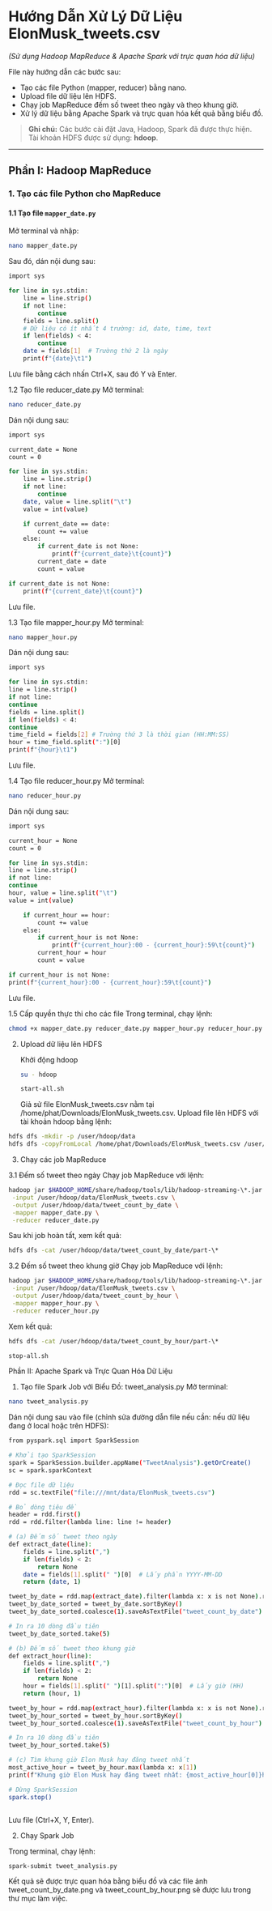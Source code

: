 # Hướng Dẫn Xử Lý Dữ Liệu ElonMusk_tweets.csv

_(Sử dụng Hadoop MapReduce & Apache Spark với trực quan hóa dữ liệu)_

File này hướng dẫn các bước sau:

- Tạo các file Python (mapper, reducer) bằng nano.
- Upload file dữ liệu lên HDFS.
- Chạy job MapReduce đếm số tweet theo ngày và theo khung giờ.
- Xử lý dữ liệu bằng Apache Spark và trực quan hóa kết quả bằng biểu đồ.

> **Ghi chú:** Các bước cài đặt Java, Hadoop, Spark đã được thực hiện.  
> Tài khoản HDFS được sử dụng: **hdoop**.

---

## Phần I: Hadoop MapReduce

### 1. Tạo các file Python cho MapReduce

#### 1.1 Tạo file `mapper_date.py`

Mở terminal và nhập:

```bash
nano mapper_date.py
```

Sau đó, dán nội dung sau:

```bash
import sys

for line in sys.stdin:
    line = line.strip()
    if not line:
        continue
    fields = line.split()
    # Dữ liệu có ít nhất 4 trường: id, date, time, text
    if len(fields) < 4:
        continue
    date = fields[1]  # Trường thứ 2 là ngày
    print(f"{date}\t1")
```

Lưu file bằng cách nhấn Ctrl+X, sau đó Y và Enter.

1.2 Tạo file reducer_date.py
Mở terminal:

```bash
nano reducer_date.py
```

Dán nội dung sau:

```bash
import sys

current_date = None
count = 0

for line in sys.stdin:
    line = line.strip()
    if not line:
        continue
    date, value = line.split("\t")
    value = int(value)

    if current_date == date:
        count += value
    else:
        if current_date is not None:
            print(f"{current_date}\t{count}")
        current_date = date
        count = value

if current_date is not None:
    print(f"{current_date}\t{count}")
```

Lưu file.

1.3 Tạo file mapper_hour.py
Mở terminal:

```bash
nano mapper_hour.py
```

Dán nội dung sau:

```bash
import sys

for line in sys.stdin:
line = line.strip()
if not line:
continue
fields = line.split()
if len(fields) < 4:
continue
time_field = fields[2] # Trường thứ 3 là thời gian (HH:MM:SS)
hour = time_field.split(":")[0]
print(f"{hour}\t1")
```

Lưu file.

1.4 Tạo file reducer_hour.py
Mở terminal:

```bash
nano reducer_hour.py
```

Dán nội dung sau:

```bash
import sys

current_hour = None
count = 0

for line in sys.stdin:
line = line.strip()
if not line:
continue
hour, value = line.split("\t")
value = int(value)

    if current_hour == hour:
        count += value
    else:
        if current_hour is not None:
            print(f"{current_hour}:00 - {current_hour}:59\t{count}")
        current_hour = hour
        count = value

if current_hour is not None:
print(f"{current_hour}:00 - {current_hour}:59\t{count}")
```

Lưu file.

1.5 Cấp quyền thực thi cho các file
Trong terminal, chạy lệnh:

```bash
chmod +x mapper_date.py reducer_date.py mapper_hour.py reducer_hour.py
```

2. Upload dữ liệu lên HDFS

   Khởi động hdoop

   ```bash
   su - hdoop
   ```

   ```bash
   start-all.sh
   ```

   Giả sử file ElonMusk_tweets.csv nằm tại /home/phat/Downloads/ElonMusk_tweets.csv. Upload file lên HDFS với tài khoản hdoop bằng lệnh:

```bash
hdfs dfs -mkdir -p /user/hdoop/data
hdfs dfs -copyFromLocal /home/phat/Downloads/ElonMusk_tweets.csv /user/hdoop/data
```

3. Chạy các job MapReduce

3.1 Đếm số tweet theo ngày
Chạy job MapReduce với lệnh:

```bash
hadoop jar $HADOOP_HOME/share/hadoop/tools/lib/hadoop-streaming-\*.jar \
 -input /user/hdoop/data/ElonMusk_tweets.csv \
 -output /user/hdoop/data/tweet_count_by_date \
 -mapper mapper_date.py \
 -reducer reducer_date.py
```

Sau khi job hoàn tất, xem kết quả:

```bash
hdfs dfs -cat /user/hdoop/data/tweet_count_by_date/part-\*
```

3.2 Đếm số tweet theo khung giờ
Chạy job MapReduce với lệnh:

```bash
hadoop jar $HADOOP_HOME/share/hadoop/tools/lib/hadoop-streaming-\*.jar \
 -input /user/hdoop/data/ElonMusk_tweets.csv \
 -output /user/hdoop/data/tweet_count_by_hour \
 -mapper mapper_hour.py \
 -reducer reducer_hour.py
```

Xem kết quả:

```bash
hdfs dfs -cat /user/hdoop/data/tweet_count_by_hour/part-\*
```

```bash
stop-all.sh
```

Phần II: Apache Spark và Trực Quan Hóa Dữ Liệu

1. Tạo file Spark Job với Biểu Đồ: tweet_analysis.py
   Mở terminal:

```bash
nano tweet_analysis.py
```

Dán nội dung sau vào file (chỉnh sửa đường dẫn file nếu cần: nếu dữ liệu đang ở local hoặc trên HDFS):

```bash
from pyspark.sql import SparkSession

# Khởi tạo SparkSession
spark = SparkSession.builder.appName("TweetAnalysis").getOrCreate()
sc = spark.sparkContext

# Đọc file dữ liệu
rdd = sc.textFile("file:///mnt/data/ElonMusk_tweets.csv")

# Bỏ dòng tiêu đề
header = rdd.first()
rdd = rdd.filter(lambda line: line != header)

# (a) Đếm số tweet theo ngày
def extract_date(line):
    fields = line.split(",")
    if len(fields) < 2:
        return None
    date = fields[1].split(" ")[0]  # Lấy phần YYYY-MM-DD
    return (date, 1)

tweet_by_date = rdd.map(extract_date).filter(lambda x: x is not None).reduceByKey(lambda a, b: a + b)
tweet_by_date_sorted = tweet_by_date.sortByKey()
tweet_by_date_sorted.coalesce(1).saveAsTextFile("tweet_count_by_date")

# In ra 10 dòng đầu tiên
tweet_by_date_sorted.take(5)

# (b) Đếm số tweet theo khung giờ
def extract_hour(line):
    fields = line.split(",")
    if len(fields) < 2:
        return None
    hour = fields[1].split(" ")[1].split(":")[0]  # Lấy giờ (HH)
    return (hour, 1)

tweet_by_hour = rdd.map(extract_hour).filter(lambda x: x is not None).reduceByKey(lambda a, b: a + b)
tweet_by_hour_sorted = tweet_by_hour.sortByKey()
tweet_by_hour_sorted.coalesce(1).saveAsTextFile("tweet_count_by_hour")

# In ra 10 dòng đầu tiên
tweet_by_hour_sorted.take(5)

# (c) Tìm khung giờ Elon Musk hay đăng tweet nhất
most_active_hour = tweet_by_hour.max(lambda x: x[1])
print(f"Khung giờ Elon Musk hay đăng tweet nhất: {most_active_hour[0]}h với {most_active_hour[1]} tweet")

# Dừng SparkSession
spark.stop()



```

Lưu file (Ctrl+X, Y, Enter).

2. Chạy Spark Job

Trong terminal, chạy lệnh:

```bash
spark-submit tweet_analysis.py
```

Kết quả sẽ được trực quan hóa bằng biểu đồ và các file ảnh tweet_count_by_date.png và tweet_count_by_hour.png sẽ được lưu trong thư mục làm việc.
